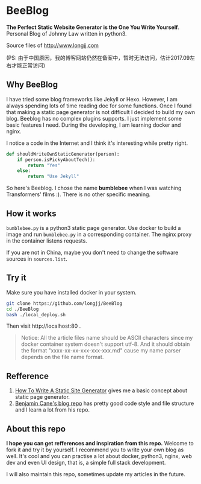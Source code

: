 # BeeBlog

**The Perfect Static Website Generator is the One You Write Yourself**. Personal Blog of Johnny Law written in python3.

Source files of http://www.longjj.com

(PS: 由于中国原因，我的博客网站仍然在备案中，暂时无法访问，估计2017.09左右才能正常访问)

## Why BeeBlog

I have tried some blog frameworks like Jekyll or Hexo. However, I am always spending lots of time reading doc for some functions. Once I found that making a static page generator is not difficult I decided to build my own blog. Beeblog has no  complex plugins supports. I just implement some basic features I need. During the developing, I am learning docker and nginx.

I notice a code in the Internet and I think it's interesting while pretty right.

```python
def shouldWriteOwnStaticGenerator(person):
    if person.isPickyAboutTech():
        return "Yes"
    else:
        return "Use Jekyll"
```

So here's Beeblog. I chose the name **bumblebee** when I was watching Transformers' films :). There is no other specific meaning.

## How it works

`bumblebee.py` is a python3 static page generator. Use docker to build a image and run `bumblebee.py` in a corresponding container. The nginx proxy in the container listens requests.

If you are not in China, maybe you don't need to change the software sources in `sources.list`.

## Try it
Make sure you have installed docker in your system.

```bash
git clone https://github.com/longjj/BeeBlog
cd ./BeeBlog
bash ./local_deploy.sh
```

Then visit http://localhost:80 .

> Notice: All the article files name should be ASCII characters since my docker container system doesn't support utf-8. And it should obtain the format "xxxx-xx-xx-xxx-xxx-xxx.md" cause my name parser depends on the file name format.

## Refference

1. [How To Write A Static Site Generator](https://screamingatmyscreen.com/2014/5/how-to-write-a-static-site-generator/) gives me a basic concept about static page generator.
2. [Benjamin Cane's blog repo](https://github.com/madflojo/blog) has pretty good code style and file structure and I learn a lot from his repo.

## About this repo

**I hope you can get refferences and inspiration from this repo.** Welcome to fork it and try it by yourself. I recommend you to write your own blog as well. It's cool and you can practise a lot about docker, python3, nginx, web dev and even UI design, that is, a simple full stack development.

I will also maintain this repo, sometimes update my articles in the future.
